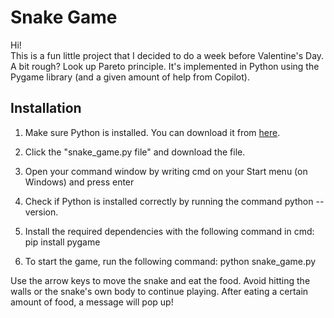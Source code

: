 # Snake Game

Hi!  
This is a fun little project that I decided to do a week before Valentine's Day. A bit rough?
Look up Pareto principle. 
It's implemented in Python using the Pygame library (and a given amount of help from Copilot).

## Installation

1. Make sure Python is installed. You can download it from [here](https://www.python.org/downloads/).

2. Click the "snake_game.py file" and download the file.
   
3. Open your command window by writing cmd on your Start menu (on Windows) and press enter

4. Check if Python is installed correctly by running the command python --version.

5. Install the required dependencies with the following command in cmd:
  pip install pygame

6. To start the game, run the following command:
  python snake_game.py

Use the arrow keys to move the snake and eat the food.
Avoid hitting the walls or the snake's own body to continue playing. After eating a certain amount of food, a message will pop up! 
